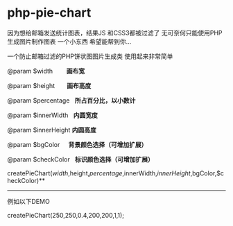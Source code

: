 # php-pie-chart
因为想给邮箱发送统计图表，结果JS 和CSS3都被过滤了
无可奈何只能使用PHP 生成图片制作图表 一个小东西 希望能帮到你...

一个防止邮箱过滤的PHP饼状图图片生成类
使用起来非常简单

@param $width        **画布宽**


@param $height       **画布高度**


@param $percentage   **所占百分比，以小数计**


@param $innerWidth   **内圆宽度**


@param $innerHeight  **内圆高度**


@param $bgColor      **背景颜色选择（可增加扩展）**


@param $checkColor   **标识颜色选择（可增加扩展）**


createPieChart($width,$height,$percentage,$innerWidth,$innerHeight,$bgColor,$checkColor)**
 

***

例如以下DEMO


createPieChart(250,250,0.4,200,200,1,1);
